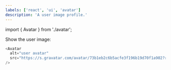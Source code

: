 ```yaml
---
labels: ['react', 'ui', 'avatar']
description: 'A user image profile.'
---
```


import { Avatar } from './avatar';

Show the user image:

```js live
<Avatar
  alt="user avatar"
  src="https://s.gravatar.com/avatar/73b1eb2c6b5acfe3f196b19d70f1a902?rating=g&default=blank&size=122&w=122&h=122&fill=fillmax&bg=fff"
/>
```
